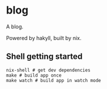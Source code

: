 # blog

A blog.

Powered by hakyll, built by nix.

## Shell getting started

```
nix-shell # get dev dependencies
make # build app once
make watch # build app in watch mode
```
